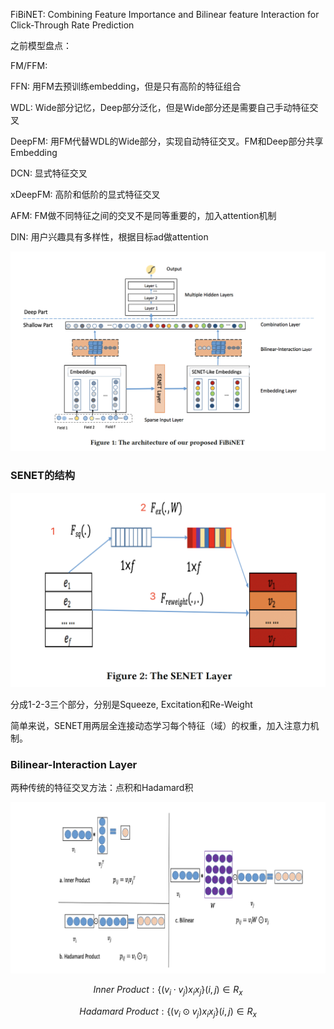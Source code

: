 FiBiNET: Combining Feature Importance and Bilinear feature Interaction for Click-Through Rate Prediction



之前模型盘点：

FM/FFM: 

FFN: 用FM去预训练embedding，但是只有高阶的特征组合

WDL: Wide部分记忆，Deep部分泛化，但是Wide部分还是需要自己手动特征交叉

DeepFM: 用FM代替WDL的Wide部分，实现自动特征交叉。FM和Deep部分共享Embedding

DCN: 显式特征交叉

xDeepFM: 高阶和低阶的显式特征交叉

AFM: FM做不同特征之间的交叉不是同等重要的，加入attention机制

DIN: 用户兴趣具有多样性，根据目标ad做attention

![image-20200909205151843](pics/image-20200909205151843.png)

### SENET的结构

![image-20200909212841281](pics/image-20200909212841281.png)



分成1-2-3三个部分，分别是Squeeze, Excitation和Re-Weight

简单来说，SENET用两层全连接动态学习每个特征（域）的权重，加入注意力机制。



### Bilinear-Interaction Layer

两种传统的特征交叉方法：点积和Hadamard积

![image-20200909213955093](pics/image-20200909213955093.png)

$$
Inner\ Product: \left\{\left(v_{i} \cdot v_{j}\right) x_{i} x_{j}\right\}(i, j) \in R_{x}
$$

$$
Hadamard\ Product: \left\{\left(v_{i} \odot v_{j}\right) x_{i} x_{j}\right\}(i, j) \in R_{x}
$$



